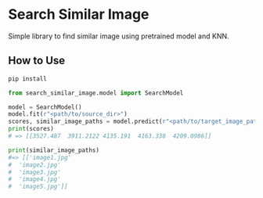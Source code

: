# Search Similar Image

Simple library to find similar image using pretrained model and KNN.

## How to Use

```bash
pip install
```

```python
from search_similar_image.model import SearchModel

model = SearchModel()
model.fit(r"<path/to/source_dir>")
scores, similar_image_paths = model.predict(r"<path/to/target_image_path>"))
print(scores)
# => [[3527.487  3911.2122 4135.191  4163.338  4209.0986]]

print(similar_image_paths)
#=> [['image1.jpg'
#  'image2.jpg'
#  'image3.jpg'
#  'image4.jpg'
#  'image5.jpg']]
```
